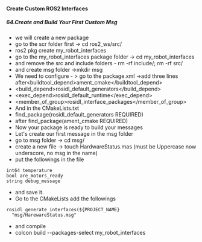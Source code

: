 <H4>Create Custom ROS2 Interfaces</H4>
<H5>64.Create and Build Your First Custom Msg</H5>

- we will create a new package
- go to the scr folder first -> cd ros2_ws/src/
- ros2 pkg create my_robot_interfaces
- go to the my_robot_interfaces package folder -> cd my_robot_interfaces
- and remove the src and include folders - rm -rf include/; rm -rf src/
- and create msg folder ->mkdir msg
- We need to configure - > go to the package.xml ->add three lines after<buildtool_depend>ament_cmake</buildtool_depend>
-  <build_depend>rosidl_default_generators</build_depend>
- <exec_depend>rosidl_default_runtime</exec_depend>
- <member_of_group>rosidl_interface_packages</member_of_group>
- And in the CMakeLists.txt
- find_package(rosidl_default_generators REQUIRED)
- after find_package(ament_cmake REQUIRED)
- Now your package is ready to build your messages
- Let's create our first message in the msg folder
- go to msg folder -> cd msg/
- create a new file -> touch HardwareStatus.mas (must be Uppercase now underscore, no msg in the name)
- put the followings in the file
```
int64 temperature
bool are_motors_ready
string debug_message
```
- and save it.
- Go to the CMakeLists add the followings
```
rosidl_generate_interfaces(${PROJECT_NAME}
  "msg/HarewareStatus.msg"
```
- and compile
- colcon build --packages-select my_robot_interfaces

